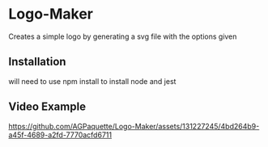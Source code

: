 # Logo-Maker
Creates a simple logo by generating a svg file with the options given 

## Installation
will need to use npm install to install node and jest

## Video Example
https://github.com/AGPaquette/Logo-Maker/assets/131227245/4bd264b9-a45f-4689-a2fd-7770acfd6711

